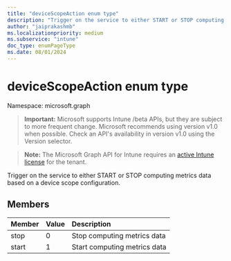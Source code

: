 ```yaml
---
title: "deviceScopeAction enum type"
description: "Trigger on the service to either START or STOP computing metrics data based on a device scope configuration."
author: "jaiprakashmb"
ms.localizationpriority: medium
ms.subservice: "intune"
doc_type: enumPageType
ms.date: 08/01/2024
---
```


# deviceScopeAction enum type

Namespace: microsoft.graph

> **Important:** Microsoft supports Intune /beta APIs, but they are subject to more frequent change. Microsoft recommends using version v1.0 when possible. Check an API's availability in version v1.0 using the Version selector.

> **Note:** The Microsoft Graph API for Intune requires an [active Intune license](https://go.microsoft.com/fwlink/?linkid=839381) for the tenant.

Trigger on the service to either START or STOP computing metrics data based on a device scope configuration.

## Members
|Member|Value|Description|
|:---|:---|:---|
|stop|0|Stop computing metrics data| 
|start|1|Start computing metrics data|
